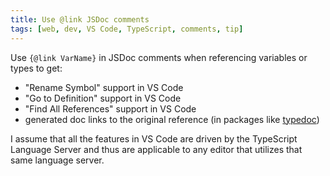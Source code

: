 ```yaml
---
title: Use @link JSDoc comments
tags: [web, dev, VS Code, TypeScript, comments, tip]
---
```


Use `{@link VarName}` in JSDoc comments when referencing variables or types to get:

-   "Rename Symbol" support in VS Code
-   "Go to Definition" support in VS Code
-   "Find All References" support in VS Code
-   generated doc links to the original reference (in packages like [typedoc](https://www.npmjs.com/package/typedoc))

I assume that all the features in VS Code are driven by the TypeScript Language Server and thus are applicable to any editor that utilizes that same language server.
